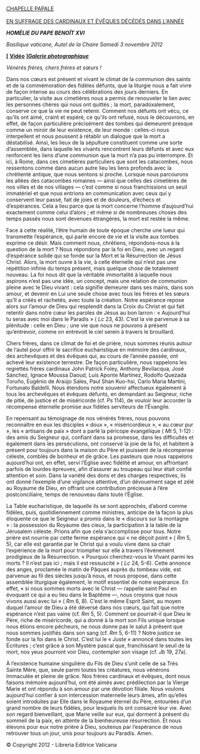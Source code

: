 [CHAPELLE PAPALE \
\
EN SUFFRAGE DES CARDINAUX ET ÉVÊQUES DÉCÉDÉS DANS L'ANNÉE](http://www.vatican.va/news_services/liturgy/libretti/2012/20121103.pdf)

***HOMÉLIE DU PAPE BENOÎT XVI***

*Basilique vaticane,* *Autel de la Chaire* *Samedi 3 novembre 2012*

**[** **[Vidéo](http://player.rv.va/vaticanplayer.asp?language=it&tic=VA_9QDQU9FY)** **]*****[Galerie photographique](http://www.photogallery.va/content/photogallery/fr/3novembre2012.html)***

*Vénérés frères, chers frères et sœurs !*

Dans nos cœurs est présent et vivant le climat de la communion des saints et de la commémoration des fidèles défunts, que la liturgie nous a fait vivre de façon intense au cours des célébrations des jours derniers. En particulier, la visite aux cimetières nous a permis de renouveler le lien avec les personnes chères qui nous ont quittés ; la mort, paradoxalement, conserve ce que la vie ne peut retenir. Comment nos défunts ont vécu, ce qu’ils ont aimé, craint et espéré, ce qu’ils ont refusé, nous le découvrons, en effet, de façon particulière précisément des tombes qui demeurent presque comme un miroir de leur existence, de leur monde : celles-ci nous interpellent et nous poussent à rétablir un dialogue que la mort a déstabilisé. Ainsi, les lieux de la sépulture constituent comme une sorte d’assemblée, dans laquelle les vivants rencontrent leurs défunts et avec eux renforcent les liens d’une communion que la mort n’a pas pu interrompre. Et ici, à Rome, dans ces cimetières particuliers que sont les catacombes, nous ressentons comme dans aucun autre lieu les liens profonds avec la chrétienté antique, que nous sentons si proche. Lorsque nous parcourons les allées des catacombes romaines — ainsi que celles des cimetières de nos villes et de nos villages — c’est comme si nous franchissions un seuil immatériel et que nous entrions en communication avec ceux qui y conservent leur passé, fait de joies et de douleurs, d’échecs et d’espérances. Cela a lieu parce que la mort concerne l’homme d’aujourd’hui exactement comme celui d’alors ; et même si de nombreuses choses des temps passés nous sont devenues étrangères, la mort est restée la même.

Face à cette réalité, l’être humain de toute époque cherche une lueur qui transmette l’espérance, qui parle encore de vie et la visite aux tombes exprime ce désir. Mais comment nous, chrétiens, répondons-nous à la question de la mort ? Nous répondons par la foi en Dieu, avec un regard d’espérance solide qui se fonde sur  la Mort  et  la Résurrection  de Jésus Christ. Alors, la mort ouvre à la vie, à celle éternelle qui n’est pas une répétition infinie du temps présent, mais quelque chose de totalement nouveau. La foi nous dit que la véritable immortalité à laquelle nous aspirons n’est pas une idée, un concept, mais une relation de communion pleine avec le Dieu vivant : cela signifie demeurer dans ses mains, dans son amour, et devenir en Lui une seule chose avec tous les frères et les sœurs qu’Il a créés et rachetés, avec toute la création. Notre espérance repose alors sur l’amour de Dieu qui resplendit dans  la Croix  du Christ et qui fait retentir dans notre cœur les paroles de Jésus au bon larron : « Aujourd'hui tu seras avec moi dans le Paradis » ( *Lc* 23, 43). C’est la vie parvenue à sa plénitude : celle en Dieu ; une vie que nous ne pouvons à présent qu’entrevoir, comme on entrevoit le ciel serein à travers le brouillard.

Chers frères, dans ce climat de foi et de prière, nous sommes réunis autour de l’autel pour offrir le sacrifice eucharistique en mémoire des cardinaux, des archevêques et des évêques qui, au cours de l’année passée, ont achevé leur existence terrestre. De façon particulière, nous rappelons les regrettés frères cardinaux John Patrick Foley, Anthony Bevilacqua, José Sánchez, Ignace Moussa Daoud, Luis Aponte Martínez, Rodolfo Quezada Toruňo, Eugênio de Araújo Sales, Paul Shan Kuo-hsi, Carlo Maria Martini, Fortunato Baldelli. Nous étendons notre souvenir affectueux également à tous les archevêques et évêques défunts, en demandant au Seigneur, riche de pitié, de justice et de miséricorde (cf. *Ps* 114), de vouloir leur accorder la récompense éternelle promise aux fidèles serviteurs de l’Évangile.

En repensant au témoignage de nos vénérés frères, nous pouvons reconnaître en eux les disciples « doux », « miséricordieux », « au cœur pur », les « artisans de paix » dont a parlé la péricope évangélique ( *Mt* 5, 1-12) : des amis du Seigneur qui, confiant dans sa promesse, dans les difficultés et également dans les persécutions, ont conservé la joie de la foi, et habitent à présent pour toujours dans la maison du Père et jouissent de la récompense céleste, comblés de bonheur et de grâce. Les pasteurs que nous rappelons aujourd’hui ont, en effet, servi l’Église avec fidélité et amour, en affrontant parfois de lourdes épreuves, afin d’assurer au troupeau qui leur était confié attention et soin. Dans la variété des dons et des charges respectives, ils ont donné l’exemple d’une vigilance attentive, d’un dévouement sage et zélé au Royaume de Dieu, en offrant une contribution précieuse à l’ère postconciliaire, temps de renouveau dans toute l’Église.

La Table  eucharistique, de laquelle ils se sont approchés, d’abord comme fidèles, puis, quotidiennement comme ministres, anticipe de la façon la plus éloquente ce que le Seigneur a promis dans le « discours sur la montagne » : la possession du Royaume des cieux, la participation à la table de  la Jérusalem  céleste. Prions afin que cela s’accomplisse pour tous. Notre prière est nourrie par cette ferme espérance qui « ne déçoit point » ( *Rm* 5, 5), car elle est garantie par le Christ qui a voulu vivre dans sa chair l’expérience de la mort pour triompher sur elle à travers l’événement prodigieux de  la Résurrection.  « Pourquoi cherchez-vous le Vivant parmi les morts ? Il n’est pas ici ; mais il est ressuscité » ( *Lc* 24, 5-6). Cette annonce des anges, proclamée le matin de Pâques auprès du tombeau vide, est parvenue au fil des siècles jusqu’à nous, et nous propose, dans cette assemblée liturgique également, le motif essentiel de notre espérance. En effet, « si nous sommes morts avec le Christ — rappelle saint Paul en évoquant ce qui a eu lieu dans le Baptême —, nous croyons que nous vivons aussi avec lui » ( *Rm* 6, 8). C’est le même Esprit Saint, au moyen duquel l’amour de Dieu a été déversé dans nos cœurs, qui fait que notre espérance n’est pas vaine (cf. *Rm* 5, 5). Comment se pourrait-il que Dieu le Père, riche de miséricorde, qui a donné à la mort son Fils unique lorsque nous étions encore pécheurs, ne nous donne pas le salut à présent que nous sommes justifiés dans son sang (cf. *Rm* 5, 6-11) ? Notre justice se fonde sur la foi dans le Christ. C’est lui le « Juste » annoncé dans toutes les Écritures ; c’est grâce à son Mystère pascal que, franchissant le seuil de la mort, nos yeux pourront voir Dieu, contempler son visage (cf. *Jb* 19, 27a).

À l’existence humaine singulière du Fils de Dieu s’unit celle de sa Très Sainte Mère, que, seule parmi toutes les créatures, nous vénérons Immaculée et pleine de grâce. Nos frères cardinaux et évêques, dont nous faisons mémoire aujourd’hui, ont été aimés avec prédilection par  la Vierge Marie  et ont répondu à son amour par une dévotion filiale. Nous voulons aujourd’hui confier à son intercession maternelle leurs âmes, afin qu’elles soient introduites par Elle dans le Royaume éternel du Père, entourées d’un grand nombre de leurs fidèles, pour lesquels ils ont consacré leur vie. Avec son regard bienveillant, que Marie veille sur eux, qui dorment à présent du sommeil de la paix, en attente de la bienheureuse résurrection. Et nous élevons pour eux notre prière à Dieu, soutenus par l’espérance de nous retrouver tous un jour, unis pour toujours au Paradis. Amen.

© Copyright 2012 - Libreria Editrice Vaticana